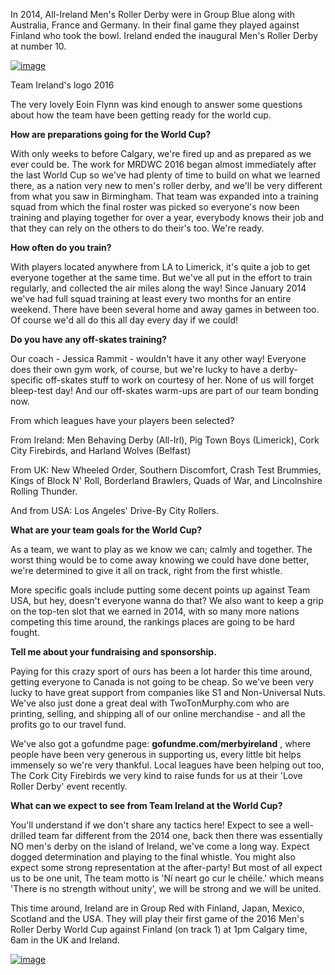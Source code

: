 <html><body><p>In 2014, All-Ireland Men's Roller Derby were in Group Blue along with Australia, France and Germany. In their final game they played against Finland who took the bowl. Ireland ended the inaugural Men's Roller Derby at number 10.

<a href="http://www.scottishrollerderbyblog.com/2016/06/fb_img_1466933364081.jpg"><img title="FB_IMG_1466933364081.jpg" class="alignnone size-full" alt="image" src="http://www.scottishrollerderbyblog.com/2016/06/fb_img_1466933364081.jpg"></a>

Team Ireland's logo 2016

The very lovely Eoin Flynn was kind enough to answer some questions about how the team have been getting ready for the world cup.

<strong>How are preparations going for the World Cup?</strong>

With only weeks to before Calgary, we're fired up and as prepared as we ever could be. The work for MRDWC 2016 began almost immediately after the last World Cup so we've had plenty of time to build on what we learned there, as a nation very new to men's roller derby, and we'll be very different from what you saw in Birmingham. That team was expanded into a training squad from which the final roster was picked so everyone's now been training and playing together for over a year, everybody knows their job and that they can rely on the others to do their's too. We're ready.

<strong>How often do you train?</strong>

With players located anywhere from LA to Limerick, it's quite a job to get everyone together at the same time. But we've all put in the effort to train regularly, and collected the air miles along the way!
Since January 2014 we've had full squad training at least every two months for an entire weekend. There have been several home and away games in between too. Of course we'd all do this all day every day if we could!

<strong>Do you have any off-skates training?</strong>

Our coach - Jessica Rammit - wouldn't have it any other way! Everyone does their own gym work, of course, but we're lucky to have a derby-specific off-skates stuff to work on courtesy of her. None of us will forget bleep-test day! And our off-skates warm-ups are part of our team bonding now.

From which leagues have your players been selected?

From Ireland: Men Behaving Derby (All-Irl), Pig Town Boys (Limerick), Cork City Firebirds, and Harland Wolves (Belfast)

From UK: New Wheeled Order, Southern Discomfort, Crash Test Brummies, Kings of Block N' Roll, Borderland Brawlers, Quads of War, and Lincolnshire Rolling Thunder.

And from USA: Los Angeles' Drive-By City Rollers.

<strong>What are your team goals for the World Cup?</strong>

As a team, we want to play as we know we can; calmly and together.
The worst thing would be to come away knowing we could have done better, we're determined to give it all on track, right from the first whistle.

More specific goals include putting some decent points up against Team USA, but hey, doesn't everyone wanna do that? We also want to keep a grip on the top-ten slot that we earned in 2014, with so many more nations competing this time around, the rankings places are going to be hard fought.

<strong>Tell me about your fundraising and sponsorship.</strong>

Paying for this crazy sport of ours has been a lot harder this time around, getting everyone to Canada is not going to be cheap. So we've been very lucky to have great support from companies like S1 and Non-Universal Nuts. We've also just done a great deal with TwoTonMurphy.com who are printing, selling, and shipping all of our online merchandise - and all the profits go to our travel fund.

We've also got a gofundme page: <strong>gofundme.com/merbyireland</strong> , where people have been very generous in supporting us, every little bit helps immensely so we're very thankful. Local leagues have been helping out too, The Cork City Firebirds we very kind to raise funds for us at their 'Love Roller Derby' event recently.

<strong>What can we expect to see from Team Ireland at the World Cup?</strong>

You'll understand if we don't share any tactics here! Expect to see a well-drilled team far different from the 2014 one, back then there was essentially NO men's derby on the island of Ireland, we've come a long way. Expect dogged determination and playing to the final whistle. You might also expect some strong representation at the after-party! But most of all expect us to be one unit, The team motto is 'Ní neart go cur le chéile.' which means 'There is no strength without unity', we will be strong and we will be united.

This time around, Ireland are in Group Red with Finland, Japan, Mexico, Scotland and the USA. They will play their first game of the 2016 Men's Roller Derby World Cup against Finland (on track 1) at 1pm Calgary time, 6am in the UK and Ireland.

<a href="http://www.scottishrollerderbyblog.com/2016/06/fb_img_1466937146038.jpg"><img title="FB_IMG_1466937146038.jpg" class="alignnone size-full" alt="image" src="http://www.scottishrollerderbyblog.com/2016/06/fb_img_1466937146038.jpg"></a></p></body></html>
